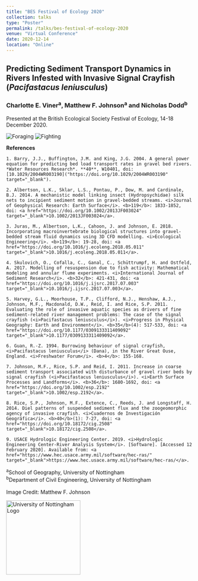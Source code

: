 ```yaml
---
title: "BES Festival of Ecology 2020"
collection: talks
type: "Poster"
permalink: /talks/bes-festival-of-ecology-2020
venue: "Virtual Conference"
date: 2020-12-14
location: "Online"
---
```


## Predicting Sediment Transport Dynamics in Rivers Infested with Invasive Signal Crayfish (*Pacifastacus leniusculus*)
### Charlotte E. Viner<sup>a</sup>, Matthew F. Johnson<sup>a</sup> and Nicholas Dodd<sup>b</sup>

Presented at the British Ecological Society Festival of Ecology, 14-18 December 2020.

<img src="https://charlotteviner.github.io/images/Digging.gif" alt="Foraging">

<img src="https://charlotteviner.github.io/images/Fighting.gif" alt="Fighting">

**References**

    1. Barry, J.J., Buffington, J.M. and King, J.G. 2004. A general power equation for predicting bed load transport rates in gravel bed rivers. *Water Resources Research*. **40**, W10401, doi: [10.1029/2004WR003190]("https://doi.org/10.1029/2004WR003190" target="_blank").
 
    2. Albertson, L.K., Sklar, L.S., Pontau, P., Dow, M. and Cardinale, B.J. 2014. A mechanistic model linking insect (Hydropsychidae) silk nets to incipient sediment motion in gravel-bedded streams. <i>Journal of Geophysical Research: Earth Surface</i>. <b>119</b>: 1833-1852, doi: <a href="https://doi.org/10.1002/2013JF003024" target="_blank">10.1002/2013JF003024</a>.

    3. Juras, M., Albertson, L.K., Cahoon, J. and Johnson, E. 2018. Incorporating macroinvertebrate biological structures into gravel-bedded stream fluid dynamics using 3D CFD modelling. <i>Ecological Engineering</i>. <b>119</b>: 19-28, doi: <a href="https://doi.org/10.1016/j.ecoleng.2018.05.011" target="_blank">10.1016/j.ecoleng.2018.05.011</a>.

    4. Skulovich, O., Cofalla, C., Ganal, C., Schüttrumpf, H. and Ostfeld, A. 2017. Modelling of resuspension due to fish activity: Mathematical modeling and annular flume experiments. <i>International Journal of Sediment Research</i>. <b>32</b>: 421-431, doi: <a href="https://doi.org/10.1016/j.ijsrc.2017.07.003" target="_blank">10.1016/j.ijsrc.2017.07.003</a>.

    5. Harvey, G.L., Moorhouse, T.P., Clifford, N.J., Henshaw, A.J., Johnson, M.F., Macdonald, D.W., Reid, I. and Rice, S.P. 2011. Evaluating the role of invasive aquatic species as drivers of fine sediment-related river management problems: The case of the signal crayfish (<i>Pacifastacus leniusculus</i>). <i>Progress in Physical Geography: Earth and Environment</i>. <b>35</b>(4): 517-533, doi: <a href="https://doi.org/10.1177/0309133311409092" target="_blank">10.1177/0309133311409092</a>.

    6. Guan, R.-Z. 1994. Burrowing behaviour of signal crayfish, <i>Pacifastacus leniusculus</i> (Dana), in the River Great Ouse, England. <i>Freshwater Forum</i>. <b>4</b>: 155-168.

    7. Johnson, M.F., Rice, S.P. and Reid, I. 2011. Increase in coarse sediment transport associated with disturbance of gravel river beds by signal crayfish (<i>Pacifastacus leniusculus</i>). <i>Earth Surface Processes and Landforms</i>. <b>36</b>: 1680-1692, doi: <a href="https://doi.org/10.1002/esp.2192" target="_blank">10.1002/esp.2192</a>.

    8. Rice, S.P., Johnson, M.F., Extence, C., Reeds, J. and Longstaff, H. 2014. Diel patterns of suspended sediment flux and the zoogeomorphic agency of invasive crayfish. <i>Cuadernos de Investigación Geográfica</i>. <b>40</b>(1): 7-27, doi: <a href="https://doi.org/10.18172/cig.2508" target="_blank">10.18172/cig.2508</a>.

    9. USACE Hydrologic Engineering Center. 2019. <i>Hydrologic Engineering Center-River Analysis System</i>. [Software]. [Accessed 12 February 2020]. Available from: <a href="https://www.hec.usace.army.mil/software/hec-ras/" target="_blank">https://www.hec.usace.army.mil/software/hec-ras/</a>.
         
<sup>a</sup>School of Geography, University of Nottingham<br>
<sup>b</sup>Department of Civil Engineering, University of Nottingham<br>
<br>
Image Credit: Matthew F. Johnson

<img src="https://charlotteviner.github.io/images/UoN_Primary_Logo_RGB.png" width=200 alt="University of Nottingham Logo">
